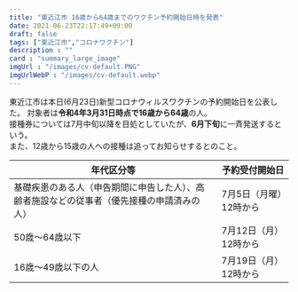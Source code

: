 ```yaml
---
title: "東近江市 16歳から64歳までのワクチン予約開始日時を発表"
date: 2021-06-23T22:17:49+09:00
draft: false
tags: ["東近江市","コロナワクチン"]
description : ""
card : "summary_large_image"
imgUrl : "/images/cv-default.PNG"
imgUrlWebP : "/images/cv-default.webp"
---
```

東近江市は本日(6月23日)新型コロナウィルスワクチンの予約開始日を公表した。 
対象者は**令和4年3月31日時点で16歳から64歳**の人。  
接種券については7月中旬以降を目処としていたが、**6月下旬**に一斉発送するという。  
また、12歳から15歳の人への接種は追ってお知らせするとのこと。

|年代区分等|予約受付開始日|
|-----|-----|
|基礎疾患のある人（申告期間に申告した人）、高齢者施設などの従事者（優先接種の申請済みの人）|7月5日（月曜）12時から|
|50歳～64歳以下|7月12日（月）12時から|
|16歳～49歳以下の人|7月19日（月）12時から|